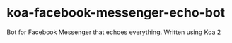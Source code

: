 # koa-facebook-messenger-echo-bot
Bot for Facebook Messenger that echoes everything. Written using Koa 2
